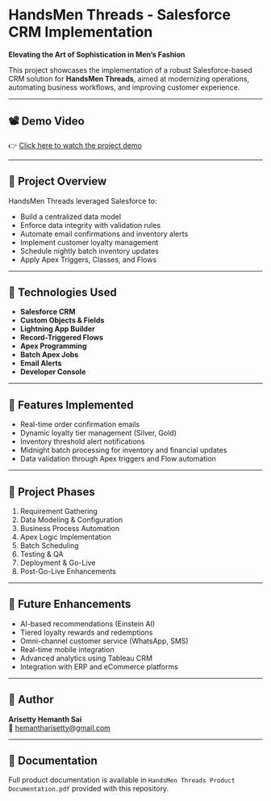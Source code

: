 # HandsMen Threads - Salesforce CRM Implementation

**Elevating the Art of Sophistication in Men’s Fashion**

This project showcases the implementation of a robust Salesforce-based CRM solution for **HandsMen Threads**, aimed at modernizing operations, automating business workflows, and improving customer experience.

---

## 📽️ Demo Video

👉 [Click here to watch the project demo](https://drive.google.com/file/d/1g1-NefcmUdeG8jsqnMK3wZz9uZC3aP_o/view?usp=drive_link)  


---

## 📌 Project Overview

HandsMen Threads leveraged Salesforce to:

- Build a centralized data model
- Enforce data integrity with validation rules
- Automate email confirmations and inventory alerts
- Implement customer loyalty management
- Schedule nightly batch inventory updates
- Apply Apex Triggers, Classes, and Flows

---

## 🔧 Technologies Used

- **Salesforce CRM**
- **Custom Objects & Fields**
- **Lightning App Builder**
- **Record-Triggered Flows**
- **Apex Programming**
- **Batch Apex Jobs**
- **Email Alerts**
- **Developer Console**

---

## 🚀 Features Implemented

- Real-time order confirmation emails
- Dynamic loyalty tier management (Silver, Gold)
- Inventory threshold alert notifications
- Midnight batch processing for inventory and financial updates
- Data validation through Apex triggers and Flow automation

---

## 🧩 Project Phases

1. Requirement Gathering
2. Data Modeling & Configuration
3. Business Process Automation
4. Apex Logic Implementation
5. Batch Scheduling
6. Testing & QA
7. Deployment & Go-Live
8. Post-Go-Live Enhancements

---

## 🔮 Future Enhancements

- AI-based recommendations (Einstein AI)
- Tiered loyalty rewards and redemptions
- Omni-channel customer service (WhatsApp, SMS)
- Real-time mobile integration
- Advanced analytics using Tableau CRM
- Integration with ERP and eCommerce platforms

---

## 👤 Author

**Arisetty Hemanth Sai**  
📧 [hemantharisetty@gmail.com](mailto:hemantharisetty@gmail.com)

---

## 📄 Documentation

Full product documentation is available in `HandsMen Threads Product Documentation.pdf` provided with this repository.

